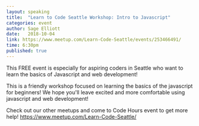 ```yaml
---
layout: speaking
title:  "Learn to Code Seattle Workshop: Intro to Javascript"
categories: event
author: Sage Elliott
date:   2018-10-04
link: https://www.meetup.com/Learn-Code-Seattle/events/253466491/
time: 6:30pm
published: true
---
```


This FREE event is especially for aspiring coders in Seattle who want to learn the basics of Javascript and web development!

This is a friendly workshop focused on learning the basics of the javascript for beginners! We hope you'll leave excited and more comfortable using javascript and web development!

Check out our other meetups and come to Code Hours event to get more help! https://www.meetup.com/Learn-Code-Seattle/